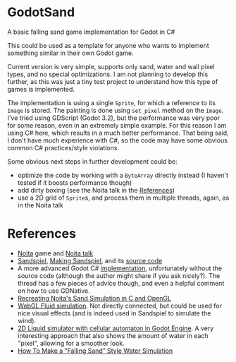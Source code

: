 # GodotSand
A basic falling sand game implementation for Godot in C#

This could be used as a template for anyone who wants to implement something similar in their own Godot game.

Current version is very simple, supports only sand, water and wall pixel types, and no special optimizations.
I am not planning to develop this further, as this was just a tiny test project to understand how this type of games is implemented.

The implementation is using a single `Sprite`, for which a reference to its `Image` is stored.
The painting is done using `set_pixel` method on the `Image`. I've tried using GDScript (Godot 3.2), but the performance was very poor
for some reason, even in an extremely simple example. For this reason I am using C# here, which results in a much better performance. That being said,
I don't have much experience with C#, so the code may have some obvious common C# practices/style violations.

Some obvious next steps in further development could be:

* optimize the code by working with a `ByteArray` directly instead (I haven't tested if it boosts performance though)
* add dirty boxing (see the Noita talk in the [References](References))
* use a 2D grid of `Sprite`s, and process them in multiple threads, again, as in the Noita talk

# References

* [Noita](https://noitagame.com/) game and [Noita talk](https://www.youtube.com/watch?v=prXuyMCgbTc)
* [Sandspiel](https://sandspiel.club/), [Making Sandspiel](https://maxbittker.com/making-sandspiel/), and its [source code](https://github.com/MaxBittker/sandspiel)
* A more advanced Godot C# [implementation](https://www.reddit.com/r/godot/comments/f6s141/made_a_falling_sand_engine_for_my_alchemy_game/),
  unfortunately without the source code (although the author might share if you ask nicely?). The thread has a few pieces of advice though,
  and even a helpful comment on how to use GDNative.
* [Recreating Noita's Sand Simulation in C and OpenGL](https://www.youtube.com/watch?v=VLZjd_Y1gJ8)
* [WebGL Fluid simulation](https://github.com/PavelDoGreat/WebGL-Fluid-Simulation). Not directly connected, but could be used for nice visual effects (and is indeed used in Sandspiel to simulate the wind).
* [2D Liquid simulator with cellular automaton in Godot Engine](https://www.youtube.com/watch?v=nF7cdUVgvNc). A very interesting approach
  that also shows the amount of water in each "pixel", allowing for a smoother look.
* [How To Make a “Falling Sand” Style Water Simulation](https://w-shadow.com/blog/2009/09/29/falling-sand-style-water-simulation/)
